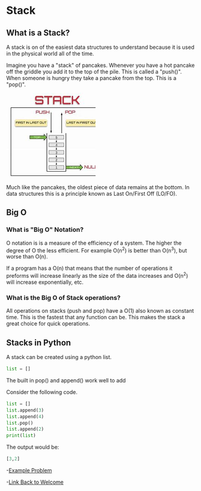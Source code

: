 # Stack

## What is a Stack?

A stack is on of the easiest data structures to understand because it is used in the physical world all of the time.

Imagine you have a "stack" of pancakes. Whenever you have a hot pancake off the griddle you add it to the top of the pile. This is called a "push()". When someone is hungry they take a pancake from the top. This is a "pop()".

![stack diagram](images\stackdiagram.jfif)

Much like the pancakes, the oldest piece of data remains at the bottom. In data structures this is a principle known as Last On/First Off (LO/FO).

## Big O

### What is "Big O" Notation?

O notation is is a measure of the efficiency of a system. The higher the degree of O the less efficient. For example O(n<sup>2</sup>) is better than O(n<sup>3</sup>), but worse than O(n).

If a program has a O(n) that means that the number of operations it preforms will increase linearly as the size of the data increases and O(n<sup>2</sup>) will increase exponentially, etc.

### What is the Big O of Stack operations?

All operations on stacks (push and pop) have a O(1) also known as constant time. This is the fastest that any function can be. This makes the stack a great choice for quick operations.

## Stacks in Python

A stack can be created using a python list.

```python
list = []
```

The built in pop() and append() work well to add

Consider the following code.

```python
list = []
list.append(3)
list.append(4)
list.pop()
list.append(2)
print(list)
```

The output would be:

```python
[3,2]
```

-[Example Problem](python/stack_problem.py)

-[Link Back to Welcome](0-welcome.md)
